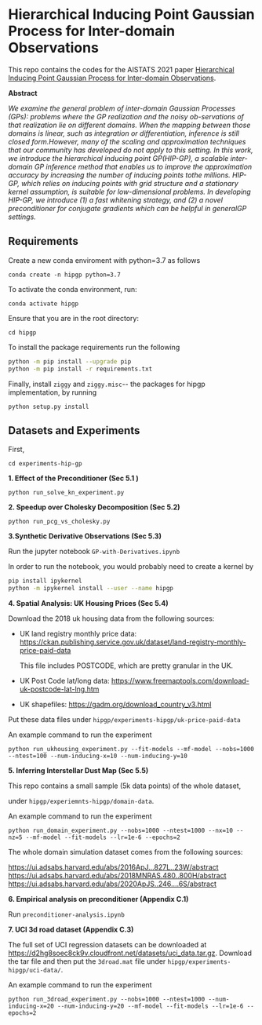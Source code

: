 # Hierarchical Inducing Point Gaussian Process for Inter-domain Observations

This repo contains the codes for the AISTATS 2021 paper [Hierarchical Inducing Point Gaussian Process for Inter-domain Observations](https://arxiv.org/pdf/2103.00393.pdf).



__Abstract__

_We examine the general problem of inter-domain Gaussian Processes (GPs): problems where the GP realization and the noisy ob-servations of that realization lie on different domains. When the mapping between those domains is linear, such as integration or differentiation, inference is still closed form.However, many of the scaling and approximation techniques that our community has developed do not apply to this setting. In this work, we introduce the hierarchical inducing point GP(HIP-GP), a scalable inter-domain GP inference method that enables us to improve the approximation accuracy by increasing the number of inducing points tothe millions. HIP-GP, which relies on inducing points with grid structure and a stationary kernel assumption, is suitable for low-dimensional problems. In developing HIP-GP, we introduce (1) a fast whitening strategy, and (2) a novel preconditioner for conjugate gradients which can be helpful in generalGP settings._



## Requirements



Create a new conda enviroment with python=3.7 as follows

`conda create -n hipgp python=3.7` 

To activate the conda environment, run: 

`conda activate hipgp` 

Ensure that you are in the root directory:

`cd hipgp`

To install the package requirements run the following

```bash
python -m pip install --upgrade pip
python -m pip install -r requirements.txt
```

Finally, install `ziggy` and `ziggy.misc`-- the packages for hipgp implementation, by running 

`python setup.py install`



## Datasets and Experiments

First, 

`cd experiments-hip-gp`

__1. Effect of the Preconditioner (Sec 5.1 )__

`python run_solve_kn_experiment.py  `

__2. Speedup over Cholesky Decomposition (Sec 5.2)__

`python run_pcg_vs_cholesky.py`

__3.Synthetic Derivative Observations (Sec 5.3)__

Run the jupyter notebook `GP-with-Derivatives.ipynb`

In order to run the notebook, you would probably need to create a kernel by

```bash
pip install ipykernel
python -m ipykernel install --user --name hipgp
```

__4. Spatial Analysis: UK Housing Prices (Sec 5.4)__

Download the 2018 uk housing data from the following sources:

  - UK land registry monthly price data:
    https://ckan.publishing.service.gov.uk/dataset/land-registry-monthly-price-paid-data

    This file includes POSTCODE, which are pretty granular in the UK.
    
  - UK Post Code lat/long data: https://www.freemaptools.com/download-uk-postcode-lat-lng.htm

  - UK shapefiles: https://gadm.org/download_country_v3.html

Put these data files under `hipgp/experiments-hipgp/uk-price-paid-data`

An example command to run the experiment

`python run_ukhousing_experiment.py --fit-models --mf-model --nobs=1000 --ntest=100 --num-inducing-x=10 --num-inducing-y=10` 

__5. Inferring Interstellar Dust Map (Sec 5.5)__ 

This repo contains a small sample (5k data points) of the whole dataset, 

under `hipgp/experiemnts-hipgp/domain-data`. 

An example command to run the experiment

`python run_domain_experiment.py --nobs=1000 --ntest=1000 --nx=10 --nz=5 --mf-model --fit-models --lr=1e-6 --epochs=2` 

The whole domain simulation dataset comes from the following sources:

https://ui.adsabs.harvard.edu/abs/2016ApJ...827L..23W/abstract
https://ui.adsabs.harvard.edu/abs/2018MNRAS.480..800H/abstract
https://ui.adsabs.harvard.edu/abs/2020ApJS..246....6S/abstract

__6. Empirical analysis on preconditioner (Appendix C.1)__

Run `preconditioner-analysis.ipynb` 

__7. UCI 3d road dataset (Appendix C.3)__

The full set of UCI regression datasets can be downloaded at https://d2hg8soec8ck9v.cloudfront.net/datasets/uci_data.tar.gz. Download the tar file and then put the `3droad.mat` file under `hipgp/experiments-hipgp/uci-data/`. 

An example command to run the experiment

`python run_3droad_experiment.py --nobs=1000 --ntest=1000 --num-inducing-x=20 --num-inducing-y=20 --mf-model --fit-models --lr=1e-6 --epochs=2` 



